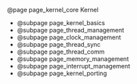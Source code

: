 @page page_kernel_core Kernel

- @subpage page_kernel_basics
- @subpage page_thread_management
- @subpage page_clock_management
- @subpage page_thread_sync
- @subpage page_thread_comm
- @subpage page_memory_management
- @subpage page_interrupt_management
- @subpage page_kernel_porting
